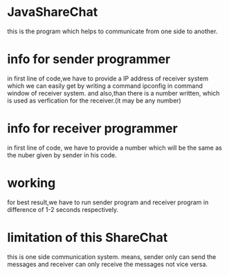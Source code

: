 # JavaShareChat
this is the program which helps to communicate from one side to another.
# info for sender programmer
in first line of code,we have to provide a IP address of receiver system which we can easily get by writing a command ipconfig in command window of receiver system.
and also,than there is a number written, which is used as verfication for the receiver.(it may be any number)
# info for receiver programmer
in first line of code, we have to provide a number which will be the same as the nuber given by sender in his code.
# working
for best result,we have to run sender program and receiver program in difference of 1-2 seconds respectively.
# limitation of this ShareChat
this is one side communication system. means, sender only can send the messages and receiver can only receive the messages not vice versa.
